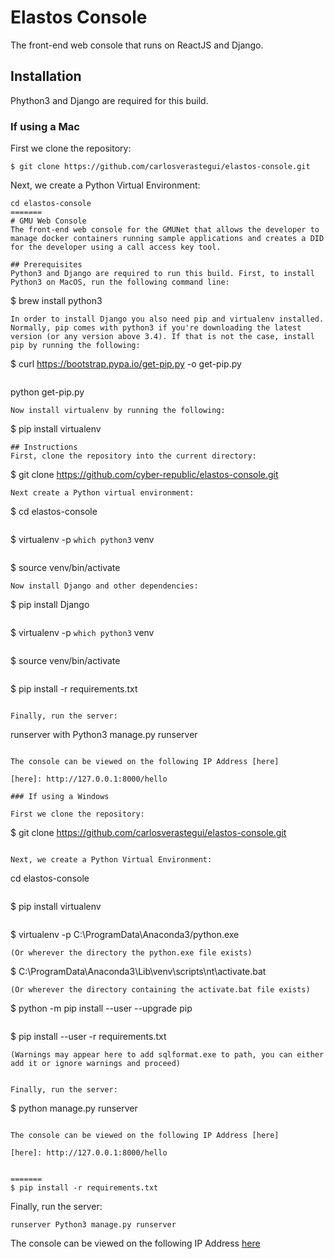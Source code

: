 # Elastos Console

The front-end web console that runs on ReactJS and Django.

## Installation

Phython3 and Django are required for this build. 

### If using a Mac

First we clone the repository:

```
$ git clone https://github.com/carlosverastegui/elastos-console.git
```

Next, we create a Python Virtual Environment:

```
cd elastos-console
=======
# GMU Web Console
The front-end web console for the GMUNet that allows the developer to manage docker containers running sample applications and creates a DID for the developer using a call access key tool.

## Prerequisites
Python3 and Django are required to run this build. First, to install Python3 on MacOS, run the following command line:
```
$ brew install python3
```
In order to install Django you also need pip and virtualenv installed. Normally, pip comes with python3 if you're downloading the latest version (or any version above 3.4). If that is not the case, install pip by running the following:
```
$ curl https://bootstrap.pypa.io/get-pip.py -o get-pip.py
```
```
python get-pip.py
```
Now install virtualenv by running the following:
```
$ pip install virtualenv
```
## Instructions
First, clone the repository into the current directory:
```
$ git clone https://github.com/cyber-republic/elastos-console.git
```
Next create a Python virtual environment:
```
$ cd elastos-console
```
```
$ virtualenv -p `which python3` venv
```
```
$ source venv/bin/activate
```
Now install Django and other dependencies:
```
$ pip install Django
```

```
$ virtualenv -p `which python3` venv
```

```
$ source venv/bin/activate
```

```
$ pip install -r requirements.txt
```

Finally, run the server:

```
runserver with Python3 manage.py runserver
```

The console can be viewed on the following IP Address [here]

[here]: http://127.0.0.1:8000/hello

### If using a Windows 

First we clone the repository:

```
$ git clone https://github.com/carlosverastegui/elastos-console.git
```

Next, we create a Python Virtual Environment:

```
cd elastos-console
```
```
$ pip install virtualenv
```
```
$ virtualenv -p C:\ProgramData\Anaconda3/python.exe
 ```
 (Or wherever the directory the python.exe file exists)

 ```
$ C:\ProgramData\Anaconda3\Lib\venv\scripts\nt\activate.bat 
 ```
 (Or wherever the directory containing the activate.bat file exists)

 ```
$ python -m pip install --user --upgrade pip 
```
```
$ pip install --user -r requirements.txt
 ```
 (Warnings may appear here to add sqlformat.exe to path, you can either add it or ignore warnings and proceed)


Finally, run the server:

```
$ python manage.py runserver
```

The console can be viewed on the following IP Address [here]

[here]: http://127.0.0.1:8000/hello


=======
$ pip install -r requirements.txt
```
Finally, run the server:
```
runserver Python3 manage.py runserver
```
The console can be viewed on the following IP Address [here]

[here]: http://127.0.0.1:8000/hello